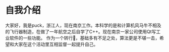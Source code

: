 # 自我介绍

大家好，我是puck，浙江人，现在南京工作。本科学的是和计算机风马牛不相及的飞行器制造，在做了一年航空之后自学了C++。现在南京一家公司使用Qt写工业软件的一些功能。
作为一个转行🐶，基础多有不足之处，算法更是不堪一击，希望和大家在这个活动里互相监督一起提升自己。